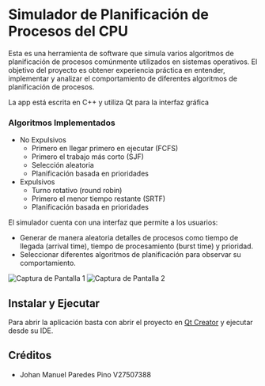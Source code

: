 
# Simulador de Planificación de Procesos del CPU

Esta es una herramienta de software que simula varios algoritmos de planificación de procesos comúnmente utilizados en sistemas operativos. El objetivo del proyecto es obtener experiencia práctica en entender, implementar y analizar el comportamiento de diferentes algoritmos de planificación de procesos.

La app está escrita en C++ y utiliza Qt para la interfaz gráfica

 ### Algoritmos Implementados
- No Expulsivos
    - Primero en llegar primero en ejecutar (FCFS)
    - Primero el trabajo más corto (SJF)
    - Selección aleatoria
    - Planificación basada en prioridades
- Expulsivos
    - Turno rotativo (round robin)
    - Primero el menor tiempo restante (SRTF)
    - Planificación basada en prioridades

El simulador cuenta con una interfaz que permite a los usuarios:

- Generar de manera aleatoria detalles de procesos como tiempo de llegada (arrival time), tiempo de procesamiento (burst time) y prioridad.
- Seleccionar diferentes algoritmos de planificación para observar su comportamiento.

![Captura de Pantalla 1](imgs/screenshot_1.jpg)
![Captura de Pantalla 2](imgs/screenshot_2.jpg)

## Instalar y Ejecutar

Para abrir la aplicación basta con abrir el proyecto en [Qt Creator](https://www.qt.io/download-open-source) y ejecutar desde su IDE.

## Créditos

- Johan Manuel Paredes Pino V27507388